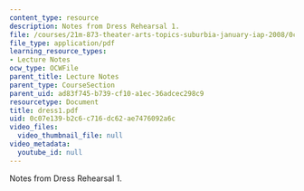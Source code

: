 ```yaml
---
content_type: resource
description: Notes from Dress Rehearsal 1.
file: /courses/21m-873-theater-arts-topics-suburbia-january-iap-2008/0c07e139b2c6c716dc62ae7476092a6c_dress1.pdf
file_type: application/pdf
learning_resource_types:
- Lecture Notes
ocw_type: OCWFile
parent_title: Lecture Notes
parent_type: CourseSection
parent_uid: ad83f745-b739-cf10-a1ec-36adcec298c9
resourcetype: Document
title: dress1.pdf
uid: 0c07e139-b2c6-c716-dc62-ae7476092a6c
video_files:
  video_thumbnail_file: null
video_metadata:
  youtube_id: null
---
```

Notes from Dress Rehearsal 1.

